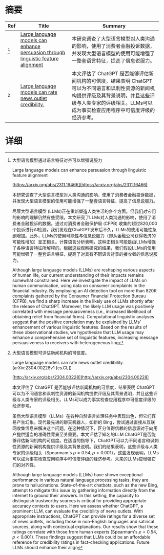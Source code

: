 # 摘要

| Ref | Title | Summary |
| --- | --- | --- |
| [^1] | [Large language models can enhance persuasion through linguistic feature alignment](https://arxiv.org/abs/2311.16466) | 本研究调查了大型语言模型对人类沟通的影响，使用了消费者金融投诉数据，并发现大型语言模型的使用可能增强了一整套语言特征，提高了信息说服力。 |
| [^2] | [Large language models can rate news outlet credibility.](http://arxiv.org/abs/2304.00228) | 本文评估了 ChatGPT 是否能够评估新闻机构的可信度，结果表明 ChatGPT 可以为不同语言和讽刺性资源的新闻机构提供评级及其背景说明，并且这些评级与人类专家的评级相关。LLMs可以成为事实检查应用程序中可信度评级的经济参考。 |

# 详细

[^1]: 大型语言模型通过语言特征对齐可以增强说服力

    Large language models can enhance persuasion through linguistic feature alignment

    [https://arxiv.org/abs/2311.16466](https://arxiv.org/abs/2311.16466)

    本研究调查了大型语言模型对人类沟通的影响，使用了消费者金融投诉数据，并发现大型语言模型的使用可能增强了一整套语言特征，提高了信息说服力。

    

    尽管大型语言模型 (LLMs)正在重新塑造人类生活的各个方面，但我们对它们的影响的理解仍然有些受限。本文研究了LLMs对人类沟通的影响，使用了消费者金融投诉的数据。通过对消费者金融保护局 (CFPB) 收集的超过820,000个投诉进行AI检测，我们发现在ChatGPT发布后不久，LLMs的使用可能性急剧增加。此外，LLMs的使用可能性与信息说服力（即从金融公司获得救济的可能性增加）呈正相关。计算语言分析表明，这种正相关可能是由LLMs增强了各种语言特征所解释的。根据这些观察研究的结果，我们假设LLMs的使用可能增强了一整套语言特征，提高了对具有不同语言背景的接收者的信息说服力。

    Although large language models (LLMs) are reshaping various aspects of human life, our current understanding of their impacts remains somewhat constrained. Here we investigate the impact of LLMs on human communication, using data on consumer complaints in the financial industry. By employing an AI detection tool on more than 820K complaints gathered by the Consumer Financial Protection Bureau (CFPB), we find a sharp increase in the likely use of LLMs shortly after the release of ChatGPT. Moreover, the likely LLM usage was positively correlated with message persuasiveness (i.e., increased likelihood of obtaining relief from financial firms). Computational linguistic analyses suggest that the positive correlation may be explained by LLMs' enhancement of various linguistic features. Based on the results of these observational studies, we hypothesize that LLM usage may enhance a comprehensive set of linguistic features, increasing message persuasiveness to receivers with heterogeneous ling
    
[^2]: 大型语言模型可评估新闻机构的可信度。

    Large language models can rate news outlet credibility. (arXiv:2304.00228v1 [cs.CL])

    [http://arxiv.org/abs/2304.00228](http://arxiv.org/abs/2304.00228)

    本文评估了 ChatGPT 是否能够评估新闻机构的可信度，结果表明 ChatGPT 可以为不同语言和讽刺性资源的新闻机构提供评级及其背景说明，并且这些评级与人类专家的评级相关。LLMs可以成为事实检查应用程序中可信度评级的经济参考。

    

    虽然大型语言模型（LLMs）在各种自然语言处理任务中表现出色，但它们容易产生幻象。现代最先进的聊天机器人，如新的 Bing，尝试通过直接从互联网收集信息来解决这个问题。在这种情况下，区分值得信赖的信息源对于向用户提供适当的准确性背景至关重要。本文评估了知名的LLM ChatGPT是否能够评估新闻机构的可信度。在适当的指导下，ChatGPT可以为不同语言和讽刺性资源的新闻机构提供评级及其背景说明。我们的结果表明，这些评级与人类专家的评级相关（Spearmam's $\rho=0.54, p<0.001$）。这些发现表明，LLMs可以成为事实检查应用程序中可信度评级的经济参考。未来的LLMs应增强它们的对齐性。

    Although large language models (LLMs) have shown exceptional performance in various natural language processing tasks, they are prone to hallucinations. State-of-the-art chatbots, such as the new Bing, attempt to mitigate this issue by gathering information directly from the internet to ground their answers. In this setting, the capacity to distinguish trustworthy sources is critical for providing appropriate accuracy contexts to users. Here we assess whether ChatGPT, a prominent LLM, can evaluate the credibility of news outlets. With appropriate instructions, ChatGPT can provide ratings for a diverse set of news outlets, including those in non-English languages and satirical sources, along with contextual explanations. Our results show that these ratings correlate with those from human experts (Spearmam's $\rho=0.54, p<0.001$). These findings suggest that LLMs could be an affordable reference for credibility ratings in fact-checking applications. Future LLMs should enhance their align
    

